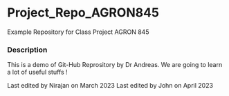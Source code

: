 # Project_Repo_AGRON845
Example Repository for Class Project AGRON 845

### Description
This is a demo of Git-Hub Reprository by Dr Andreas. We are going to learn a lot of useful stuffs ! 

Last edited by Nirajan on March 2023
Last edited by John on April 2023
